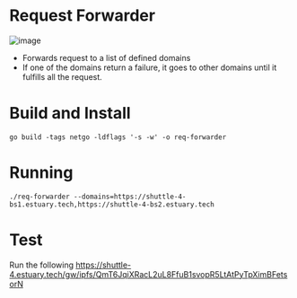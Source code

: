 # Request Forwarder

![image](https://user-images.githubusercontent.com/4479171/214675514-fa7a4a69-fb34-49a9-9089-325aebf38b61.png)


- Forwards request to a list of defined domains
- If one of the domains return a failure, it goes to other domains until it fulfills all the request.

# Build and Install
```
go build -tags netgo -ldflags '-s -w' -o req-forwarder
```

# Running
```
./req-forwarder --domains=https://shuttle-4-bs1.estuary.tech,https://shuttle-4-bs2.estuary.tech
```

# Test
Run the following
https://shuttle-4.estuary.tech/gw/ipfs/QmT6JqiXRacL2uL8FfuB1svopR5LtAtPyTpXimBFetsorN
